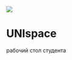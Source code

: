 <img src="https://media.discordapp.net/attachments/777090254792425487/844971540960509962/logo.png">
<h1> UNIspace </h1>
<p> рабочий стол студента </p>
